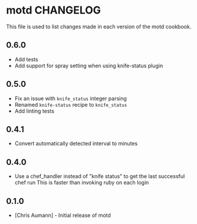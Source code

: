 motd CHANGELOG
=====================

This file is used to list changes made in each version of the motd cookbook.

0.6.0
-----

- Add tests
- Add support for spray setting when using knife-status plugin

0.5.0
-----

- Fix an issue with `knife_status` integer parsing
- Renamed `knife-status` recipe to `knife_status`
- Add linting tests

0.4.1
-----

- Convert automatically detected interval to minutes

0.4.0
-----

- Use a chef_handler instead of "knife status" to get the last successful chef run
  This is faster than invoking ruby on each login

0.1.0
-----
- [Chris Aumann] - Initial release of motd
